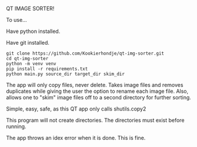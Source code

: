 QT IMAGE SORTER!

To use...

Have python installed. 

Have git installed.

```
git clone https://github.com/Kookierhondje/qt-img-sorter.git
cd qt-img-sorter
python -m venv venv 
pip install -r requirements.txt
python main.py source_dir target_dir skim_dir
```

The app will only copy files, never delete. 
Takes image files and removes duplicates while giving the user the option to rename each image file. 
Also, allows one to "skim" image files off to a second directory for further sorting. 

Simple, easy, safe, as this QT app only calls shutils.copy2

This program will not create directories. The directories must exist before running. 

The app throws an idex error when it is done. This is fine. 
